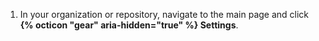1. In your organization or repository, navigate to the main page and click **{% octicon "gear" aria-hidden="true" %} Settings**.
